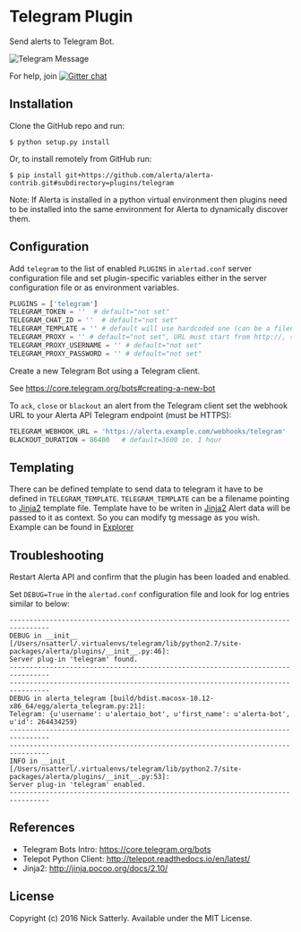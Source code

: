 Telegram Plugin
===============

Send alerts to Telegram Bot.

![Telegram Message](./images/alerta-telegram-plugin.png)

For help, join [![Gitter chat](https://badges.gitter.im/alerta/chat.png)](https://gitter.im/alerta/chat)

Installation
------------

Clone the GitHub repo and run:

    $ python setup.py install

Or, to install remotely from GitHub run:

    $ pip install git+https://github.com/alerta/alerta-contrib.git#subdirectory=plugins/telegram

Note: If Alerta is installed in a python virtual environment then plugins
need to be installed into the same environment for Alerta to dynamically
discover them.

Configuration
-------------

Add `telegram` to the list of enabled `PLUGINS` in `alertad.conf` server
configuration file and set plugin-specific variables either in the
server configuration file or as environment variables.

```python
PLUGINS = ['telegram']
TELEGRAM_TOKEN = ''  # default="not set"
TELEGRAM_CHAT_ID = ''  # default="not set"
TELEGRAM_TEMPLATE = '' # default will use hardcoded one (can be a filename to template file)
TELEGRAM_PROXY = '' # default="not set", URL must start from http://, socks5 not supported
TELEGRAM_PROXY_USERNAME = '' # default="not set"
TELEGRAM_PROXY_PASSWORD = '' # default="not set"
```

Create a new Telegram Bot using a Telegram client.

See https://core.telegram.org/bots#creating-a-new-bot

To `ack`, `close` or `blackout` an alert from the Telegram client set
the webhook URL to your Alerta API Telegram endpoint (must be HTTPS):

```python
TELEGRAM_WEBHOOK_URL = 'https://alerta.example.com/webhooks/telegram'
BLACKOUT_DURATION = 86400   # default=3600 ie. 1 hour
```

Templating 
----------

There can be defined template to send data to telegram it have to be defined in `TELEGRAM_TEMPLATE`. `TELEGRAM_TEMPLATE` can be a filename pointing to [Jinja2](http://jinja.pocoo.org/docs/2.10/) template file.
Template have to be writen in [Jinja2](http://jinja.pocoo.org/docs/2.10/)
Alert data will be passed to it as context. So you can modify tg message as you wish. Example can be found in [Explorer](http://explorer.alerta.io/#/send) 

Troubleshooting
---------------

Restart Alerta API and confirm that the plugin has been loaded and enabled.

Set `DEBUG=True` in the `alertad.conf` configuration file and look for log
entries similar to below:

```
--------------------------------------------------------------------------------
DEBUG in __init__ [/Users/nsatterl/.virtualenvs/telegram/lib/python2.7/site-packages/alerta/plugins/__init__.py:46]:
Server plug-in 'telegram' found.
--------------------------------------------------------------------------------
--------------------------------------------------------------------------------
DEBUG in alerta_telegram [build/bdist.macosx-10.12-x86_64/egg/alerta_telegram.py:21]:
Telegram: {u'username': u'alertaio_bot', u'first_name': u'alerta-bot', u'id': 264434259}
--------------------------------------------------------------------------------
--------------------------------------------------------------------------------
INFO in __init__ [/Users/nsatterl/.virtualenvs/telegram/lib/python2.7/site-packages/alerta/plugins/__init__.py:53]:
Server plug-in 'telegram' enabled.
--------------------------------------------------------------------------------
```

References
----------

  * Telegram Bots Intro: https://core.telegram.org/bots
  * Telepot Python Client: http://telepot.readthedocs.io/en/latest/
  * Jinja2: http://jinja.pocoo.org/docs/2.10/

License
-------

Copyright (c) 2016 Nick Satterly. Available under the MIT License.
